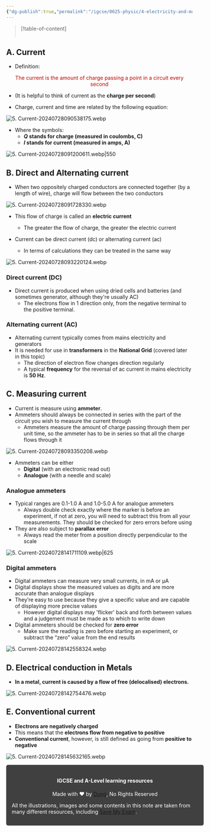 ```yaml
---
{"dg-publish":true,"permalink":"/igcse/0625-physic/4-electricity-and-magnetism/4-2-electrical-quantities/5-current/","tags":["0625-Physics","IGCSE"],"noteIcon":""}
---
```


> [!table-of-content]
> ```table-of-contents
> ```

## A. Current
- Definition:
<center style="color: #c00000">The current is the amount of charge passing a point in a circuit every second</center>

- (It is helpful to think of current as the **charge per second**)

- Charge, current and time are related by the following equation:

![5. Current-20240728090538175.webp](/img/user/IGCSE/0625%20-%20Physic/4.%20Electricity%20and%20Magnetism/4.2.%20Electrical%20Quantities/Resources/5.%20Current-20240728090538175.webp)

- Where the symbols:
    - **_Q_ stands for charge (measured in coulombs, C)**
    - **_I_ stands for current (measured in amps, A)**

![5. Current-20240728091200611.webp|550](/img/user/IGCSE/0625%20-%20Physic/4.%20Electricity%20and%20Magnetism/4.2.%20Electrical%20Quantities/Resources/5.%20Current-20240728091200611.webp)

## B. Direct and Alternating current
- When two oppositely charged conductors are connected together (by a length of wire), charge will flow between the two conductors

![5. Current-20240728091728330.webp](/img/user/IGCSE/0625%20-%20Physic/4.%20Electricity%20and%20Magnetism/4.2.%20Electrical%20Quantities/Resources/5.%20Current-20240728091728330.webp)

- This flow of charge is called an **electric current**
	- The greater the flow of charge, the greater the electric current

- Current can be direct current (dc) or alternating current (ac)
	- In terms of calculations they can be treated in the same way

![5. Current-20240728093220124.webp](/img/user/IGCSE/0625%20-%20Physic/4.%20Electricity%20and%20Magnetism/4.2.%20Electrical%20Quantities/Resources/5.%20Current-20240728093220124.webp)

### Direct current (DC)
- Direct current is produced when using dried cells and batteries (and sometimes generator, although they're usually AC)
	- The electrons flow in 1 direction only, from the negative terminal to the positive terminal.

### Alternating current (AC)
- Alternating current typically comes from mains electricity and generators
- It is needed for use in **transformers** in the **National Grid** (covered later in this topic)
	- The direction of electron flow changes direction regularly
	- A typical **frequency** for the reversal of ac current in mains electricity is **50 Hz**.

## C. Measuring current
- Current is measure using **ammeter**.
- Ammeters should always be connected in series with the part of the circuit you wish to measure the current through
    - Ammeters measure the amount of charge passing through them per unit time, so the ammeter has to be in series so that all the charge flows through it

![5. Current-20240728093350208.webp](/img/user/IGCSE/0625%20-%20Physic/4.%20Electricity%20and%20Magnetism/4.2.%20Electrical%20Quantities/Resources/5.%20Current-20240728093350208.webp)

- Ammeters can be either
    - **Digital** (with an electronic read out)
    - **Analogue** (with a needle and scale)

### Analogue ammeters
- Typical ranges are 0.1-1.0 A and 1.0-5.0 A for analogue ammeters
    - Always double check exactly where the marker is before an experiment, if not at zero, you will need to subtract this from all your measurements. They should be checked for zero errors before using
- They are also subject to **parallax error**
    - Always read the meter from a position directly perpendicular to the scale

![5. Current-20240728141711109.webp|625](/img/user/IGCSE/0625%20-%20Physic/4.%20Electricity%20and%20Magnetism/4.2.%20Electrical%20Quantities/Resources/5.%20Current-20240728141711109.webp)

### Digital ammeters
- Digital ammeters can measure very small currents, in mA or µA
- Digital displays show the measured values as digits and are more accurate than analogue displays
- They’re easy to use because they give a specific value and are capable of displaying more precise values
    - However digital displays may 'flicker' back and forth between values and a judgement must be made as to which to write down
- Digital ammeters should be checked for **zero error**
    - Make sure the reading is zero before starting an experiment, or subtract the “zero” value from the end results

![5. Current-20240728142558324.webp](/img/user/IGCSE/0625%20-%20Physic/4.%20Electricity%20and%20Magnetism/4.2.%20Electrical%20Quantities/Resources/5.%20Current-20240728142558324.webp)

## D. Electrical conduction in Metals
- **In a metal, current is caused by a flow of free (delocalised) electrons.**

![5. Current-20240728142754476.webp](/img/user/IGCSE/0625%20-%20Physic/4.%20Electricity%20and%20Magnetism/4.2.%20Electrical%20Quantities/Resources/5.%20Current-20240728142754476.webp)

## E. Conventional current
- **Electrons are negatively charged**
- This means that the **electrons flow from negative to positive**
- **Conventional current**, however, is still defined as going from **positive to negative**

![5. Current-20240728145632165.webp](/img/user/IGCSE/0625%20-%20Physic/4.%20Electricity%20and%20Magnetism/4.2.%20Electrical%20Quantities/Resources/5.%20Current-20240728145632165.webp)


<div class="transclusion internal-embed is-loaded"><div class="markdown-embed">





<div style="background-color: #404040; padding:15px; border-radius: 5px; color: #fff; width: 100%">
<h4 style="text-align: center">IGCSE and A-Level learning resources</h4>
<p style="text-align: center">Made with ♥ by <a href="https://www.facebook.com/luong.tuandung.3/" target="_blank">Dung</a>, No Rights Reserved</p>
<p>All the illustrations, images and some contents in this note are taken from many different resources, including <a href="https://www.savemyexams.com/" target="_blank">Save My Exam</a>.</p>
</div>


</div></div>
